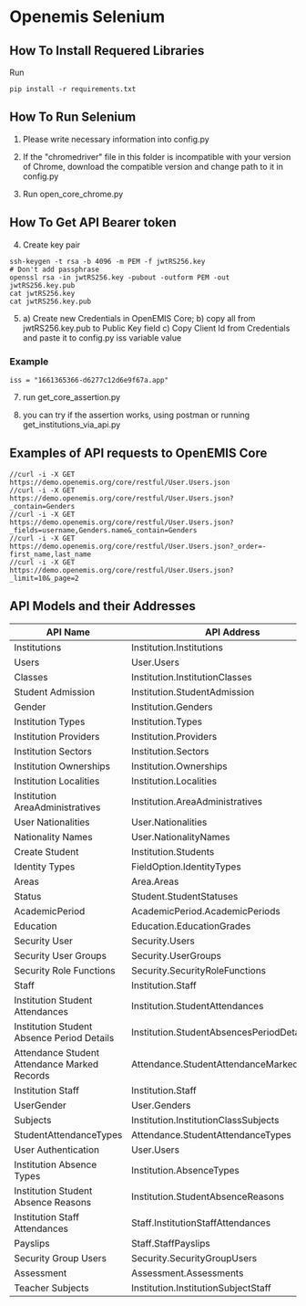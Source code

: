 # Openemis Selenium
## How To Install Requered Libraries

Run
```
pip install -r requirements.txt
```

## How To Run Selenium

1. Please write necessary information into config.py

2. If the "chromedriver" file in this folder is incompatible with your version of Chrome, download the compatible version and change path to it in config.py

3. Run open_core_chrome.py

## How To Get API Bearer token

4. Create key pair
```
ssh-keygen -t rsa -b 4096 -m PEM -f jwtRS256.key
# Don't add passphrase
openssl rsa -in jwtRS256.key -pubout -outform PEM -out jwtRS256.key.pub
cat jwtRS256.key
cat jwtRS256.key.pub
```

5.
    a) Create new Credentials in OpenEMIS Core;
    b) copy all from jwtRS256.key.pub to Public Key field
    c) Copy Client Id from Credentials and paste it to config.py iss variable value

### Example

```
iss = "1661365366-d6277c12d6e9f67a.app"
```

7. run get_core_assertion.py

8. you can try if the assertion works, using postman or running get_institutions_via_api.py

## Examples of API requests to OpenEMIS Core
```
//curl -i -X GET https://demo.openemis.org/core/restful/User.Users.json
//curl -i -X GET https://demo.openemis.org/core/restful/User.Users.json?_contain=Genders
//curl -i -X GET https://demo.openemis.org/core/restful/User.Users.json?_fields=username,Genders.name&_contain=Genders
//curl -i -X GET https://demo.openemis.org/core/restful/User.Users.json?_order=-first_name,last_name
//curl -i -X GET https://demo.openemis.org/core/restful/User.Users.json?_limit=10&_page=2
```

## API Models and their Addresses

| API Name                                        | API Address                                  | Index | View | Add  | Edit | Delete  | Execute  |
|-------------------------------------------------|----------------------------------------------|-------|------|------|------|---------|----------|
|   Institutions                                  |   Institution.Institutions                   |   1   |   1  |   1  |   1  |   0     |   0      |
|   Users                                         |   User.Users                                 |   1   |   1  |   1  |   1  |   0     |   0      |
|   Classes                                       |   Institution.InstitutionClasses             |   1   |   1  |   0  |   0  |   0     |   0      |
|   Student Admission                             |   Institution.StudentAdmission               |   1   |   1  |   1  |   1  |   0     |   0      |
|   Gender                                        |   Institution.Genders                        |   1   |   1  |   0  |   0  |   0     |   0      |
|   Institution Types                             |   Institution.Types                          |   1   |   1  |   0  |   0  |   0     |   0      |
|   Institution Providers                         |   Institution.Providers                      |   1   |   1  |   0  |   0  |   0     |   0      |
|   Institution Sectors                           |   Institution.Sectors                        |   1   |   1  |   0  |   0  |   0     |   0      |
|   Institution Ownerships                        |   Institution.Ownerships                     |   1   |   1  |   0  |   0  |   0     |   0      |
|   Institution Localities                        |   Institution.Localities                     |   1   |   1  |   0  |   0  |   0     |   0      |
|   Institution AreaAdministratives               |   Institution.AreaAdministratives            |   1   |   1  |   0  |   0  |   0     |   0      |
|   User Nationalities                            |   User.Nationalities                         |   1   |   1  |   0  |   0  |   0     |   0      |
|   Nationality Names                             |   User.NationalityNames                      |   1   |   1  |   0  |   0  |   0     |   0      |
|   Create Student                                |   Institution.Students                       |   1   |   1  |   1  |   1  |   0     |   0      |
|   Identity Types                                |   FieldOption.IdentityTypes                  |   1   |   1  |   0  |   0  |   0     |   0      |
|   Areas                                         |   Area.Areas                                 |   1   |   1  |   1  |   1  |   0     |   0      |
|   Status                                        |   Student.StudentStatuses                    |   1   |   1  |   1  |   1  |   0     |   0      |
|   AcademicPeriod                                |   AcademicPeriod.AcademicPeriods             |   1   |   1  |   1  |   1  |   0     |   0      |
|   Education                                     |   Education.EducationGrades                  |   1   |   1  |   1  |   1  |   0     |   0      |
|   Security User                                 |   Security.Users                             |   1   |   1  |   0  |   0  |   0     |   0      |
|   Security User Groups                          |   Security.UserGroups                        |   1   |   1  |   0  |   0  |   0     |   0      |
|   Security Role Functions                       |   Security.SecurityRoleFunctions             |   1   |   0  |   0  |   0  |   0     |   0      |
|   Staff                                         |   Institution.Staff                          |   1   |   0  |   0  |   0  |   0     |   0      |
|   Institution Student Attendances               |   Institution.StudentAttendances             |   1   |   1  |   0  |   0  |   0     |   0      |
|   Institution Student Absence Period Details    |   Institution.StudentAbsencesPeriodDetails   |   1   |   1  |   1  |   1  |   0     |   0      |
|   Attendance Student Attendance Marked Records  |   Attendance.StudentAttendanceMarkedRecords  |   1   |   1  |   1  |   1  |   0     |   0      |
|   Institution Staff                             |   Institution.Staff                          |   1   |   1  |   1  |   1  |   0     |   0      |
|   UserGender                                    |   User.Genders                               |   1   |   1  |   0  |   0  |   0     |   0      |
|   Subjects                                      |   Institution.InstitutionClassSubjects       |   1   |   1  |   1  |   1  |   0     |   0      |
|   StudentAttendanceTypes                        |   Attendance.StudentAttendanceTypes          |   1   |   1  |   1  |   1  |   0     |   0      |
|   User Authentication                           |   User.Users                                 |   0   |   0  |   0  |   0  |   0     |   1      |
|   Institution Absence Types                     |   Institution.AbsenceTypes                   |   1   |   1  |   1  |   1  |   0     |   0      |
|   Institution Student Absence Reasons           |   Institution.StudentAbsenceReasons          |   1   |   1  |   1  |   1  |   0     |   0      |
|   Institution Staff Attendances                 |   Staff.InstitutionStaffAttendances          |   1   |   1  |   1  |   1  |   0     |   0      |
|   Payslips                                      |   Staff.StaffPayslips                        |   0   |   0  |   1  |   0  |   0     |   0      |
|   Security Group Users                          |   Security.SecurityGroupUsers                |   1   |   1  |   0  |   0  |   0     |   0      |
|   Assessment                                    |   Assessment.Assessments                     |   1   |   1  |   1  |   1  |   0     |   0      |
|   Teacher Subjects                              |   Institution.InstitutionSubjectStaff        |   1   |   1  |   1  |   1  |   0     |   0      |
